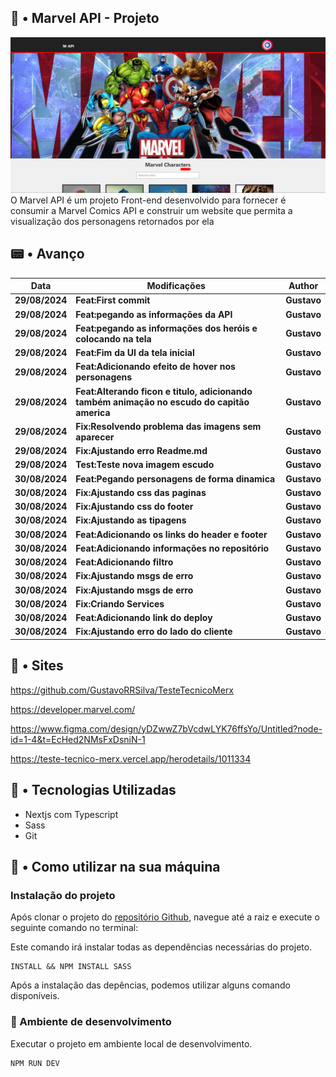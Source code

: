 ## 🧭 • Marvel API - Projeto
![Imagem Aplicação](image.png)
O Marvel API é um projeto Front-end desenvolvido para fornecer é consumir a Marvel Comics API e construir um website que permita a visualização dos personagens retornados por ela

## 📟 • Avanço 
| **Data** | **Modificações** | **Author** |
| --- | --- | --- | 
| **29/08/2024** | **Feat:First commit** | **Gustavo** |
| **29/08/2024** | **Feat:pegando as informações da API** | **Gustavo** |
| **29/08/2024** | **Feat:pegando as informações dos heróis e colocando na tela** | **Gustavo** |
| **29/08/2024** | **Feat:Fim da UI da tela inicial** | **Gustavo** |
| **29/08/2024** | **Feat:Adicionando efeito de hover nos personagens** | **Gustavo** |
| **29/08/2024** | **Feat:Alterando ficon e titulo, adicionando também animação no escudo do capitão america** | **Gustavo** |
| **29/08/2024** | **Fix:Resolvendo problema das imagens sem aparecer** | **Gustavo** |
| **29/08/2024** | **Fix:Ajustando erro Readme.md** | **Gustavo** |
| **29/08/2024** | **Test:Teste nova imagem escudo** | **Gustavo** |
| **30/08/2024** | **Feat:Pegando personagens de forma dinamica** | **Gustavo** |
| **30/08/2024** | **Fix:Ajustando css das paginas** | **Gustavo** |
| **30/08/2024** | **Fix:Ajustando css do footer** | **Gustavo** |
| **30/08/2024** | **Fix:Ajustando as tipagens** | **Gustavo** |
| **30/08/2024** | **Feat:Adicionando os links do header e footer** | **Gustavo** |
| **30/08/2024** | **Feat:Adicionando informações no repositório** | **Gustavo** |
| **30/08/2024** | **Feat:Adicionando filtro** | **Gustavo** |
| **30/08/2024** | **Fix:Ajustando msgs de erro** | **Gustavo** |
| **30/08/2024** | **Fix:Ajustando msgs de erro** | **Gustavo** |
| **30/08/2024** | **Fix:Criando Services** | **Gustavo** |
| **30/08/2024** | **Feat:Adicionando link do deploy** | **Gustavo** |
| **30/08/2024** | **Fix:Ajustando erro do lado do cliente** | **Gustavo** |
## 🎂 • Sites 

https://github.com/GustavoRRSilva/TesteTecnicoMerx

https://developer.marvel.com/

https://www.figma.com/design/yDZwwZ7bVcdwLYK76ffsYo/Untitled?node-id=1-4&t=EcHed2NMsFxDsniN-1

https://teste-tecnico-merx.vercel.app/herodetails/1011334

## 🎂 • Tecnologias Utilizadas
- Nextjs com Typescript
- Sass
- Git

## 🎂 • Como utilizar na sua máquina
### Instalação do projeto

Após clonar o projeto do [repositório Github](https://github.com/Tava1/marvel-app), navegue até a raiz e execute o seguinte comando no terminal:

Este comando irá instalar todas as dependências necessárias do projeto.
```NPM
INSTALL && NPM INSTALL SASS
```

Após a instalação das depências, podemos utilizar alguns comando disponíveis.

### :construction: Ambiente de desenvolvimento
Executar o projeto em ambiente local de desenvolvimento.
```
NPM RUN DEV
```

